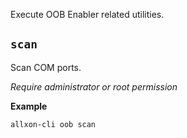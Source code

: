 Execute OOB Enabler related utilities.

## `scan`

Scan COM ports.

*Require administrator or root permission*

**Example**

```bash
allxon-cli oob scan
```
